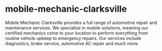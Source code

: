 # mobile-mechanic-clarksville
Mobile Mechanic Clarksville provides a full range of automotive repair and maintenance services. We specialize in mobile solutions, meaning our certified mechanics come to your location to perform everything from routine vehicle upkeep to emergency repairs. Our services include diagnostics, brake service, automotive AC repair and much more.
